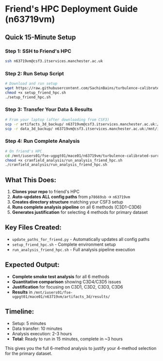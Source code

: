 # Friend's HPC Deployment Guide (n63719vm)

## Quick 15-Minute Setup

### Step 1: SSH to Friend's HPC
```bash
ssh n63719vm@csf3.itservices.manchester.ac.uk
```

### Step 2: Run Setup Script
```bash
# Download and run setup
wget https://raw.githubusercontent.com/SachinBains/turbulence-calibrated-surrogate_3d/main/cranfield_analysis/setup_friend_hpc.sh
chmod +x setup_friend_hpc.sh
./setup_friend_hpc.sh
```

### Step 3: Transfer Your Data & Results
```bash
# From your laptop (after downloading from CSF3)
scp -r artifacts_3d_backup/ n63719vm@csf3.itservices.manchester.ac.uk:/mnt/iusers01/fse-ugpgt01/mace01/n63719vm/artifacts_3d/
scp -r data_3d_backup/ n63719vm@csf3.itservices.manchester.ac.uk:/mnt/iusers01/fse-ugpgt01/mace01/n63719vm/data_3d/
```

### Step 4: Run Complete Analysis
```bash
# On friend's HPC
cd /mnt/iusers01/fse-ugpgt01/mace01/n63719vm/turbulence-calibrated-surrogate_3d
chmod +x cranfield_analysis/run_analysis_friend_hpc.sh
./cranfield_analysis/run_analysis_friend_hpc.sh
```

## What This Does:

1. **Clones your repo** to friend's HPC
2. **Auto-updates ALL config paths** from `p78669sb` → `n63719vm`
3. **Creates directory structure** matching your CSF3 setup
4. **Runs complete analysis pipeline** on all 6 methods (C3D1-C3D6)
5. **Generates justification** for selecting 4 methods for primary dataset

## Key Files Created:

- `update_paths_for_friend.py` - Automatically updates all config paths
- `setup_friend_hpc.sh` - Complete environment setup
- `run_analysis_friend_hpc.sh` - Full analysis pipeline execution

## Expected Output:

- **Complete smoke test analysis** for all 6 methods
- **Quantitative comparison** showing C3D4/C3D5 issues
- **Justification** for focusing on C3D1, C3D2, C3D3, C3D6
- **Results** in `/mnt/iusers01/fse-ugpgt01/mace01/n63719vm/artifacts_3d/results/`

## Timeline:
- Setup: 5 minutes
- Data transfer: 10 minutes  
- Analysis execution: 2-3 hours
- **Total**: Ready to run in 15 minutes, complete in ~3 hours

This gives you the full 6-method analysis to justify your 4-method selection for the primary dataset.
